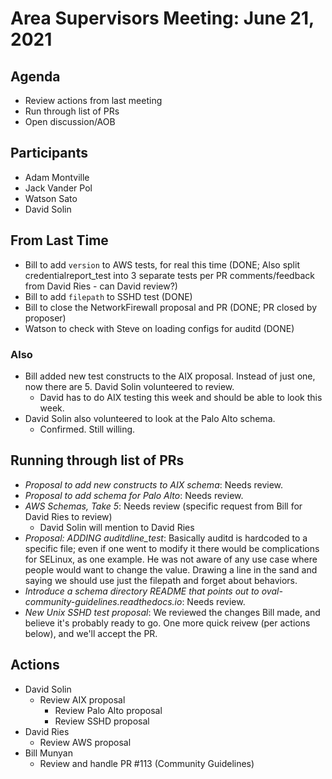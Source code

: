 # Area Supervisors Meeting: June 21, 2021

## Agenda
- Review actions from last meeting
- Run through list of PRs
- Open discussion/AOB

## Participants
- Adam Montville
- Jack Vander Pol
- Watson Sato
- David Solin

## From Last Time
- Bill to add `version` to AWS tests, for real this time (DONE; Also split credentialreport_test into 3 separate tests per PR comments/feedback from David Ries - can David review?)
- Bill to add `filepath` to SSHD test (DONE)
- Bill to close the NetworkFirewall proposal and PR (DONE; PR closed by proposer)
- Watson to check with Steve on loading configs for auditd (DONE)

### Also
- Bill added new test constructs to the AIX proposal. Instead of just one, now there are 5. David Solin volunteered to review.
  - David has to do AIX testing this week and should be able to look this week.
- David Solin also volunteered to look at the Palo Alto schema.
  - Confirmed. Still willing.

## Running through list of PRs
- _Proposal to add new constructs to AIX schema_: Needs review.
- _Proposal to add schema for Palo Alto_: Needs review.
- _AWS Schemas, Take 5_: Needs review (specific request from Bill for David Ries to review)
  - David Solin will mention to David Ries
- _Proposal: ADDING auditdline_test_: Basically auditd is hardcoded to a specific file; even if one went to modify it there would be complications for SELinux, as one example. He was not aware of any use case where people would want to change the value. Drawing a line in the sand and saying we should use just the filepath and forget about behaviors.
- _Introduce a schema directory README that points out to oval-community-guidelines.readthedocs.io_: Needs review.
- _New Unix SSHD test proposal_: We reviewed the changes Bill made, and believe it's probably ready to go. One more quick reivew (per actions below), and we'll accept the PR.


## Actions
- David Solin
  - Review AIX proposal
	- Review Palo Alto proposal
	- Review SSHD proposal
- David Ries
  - Review AWS proposal
- Bill Munyan
  - Review and handle PR #113 (Community Guidelines)
